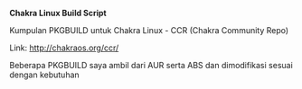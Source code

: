 **Chakra Linux Build Script**

Kumpulan PKGBUILD untuk Chakra Linux - CCR (Chakra Community Repo)

Link: http://chakraos.org/ccr/

Beberapa PKGBUILD saya ambil dari AUR serta ABS dan dimodifikasi sesuai dengan kebutuhan
